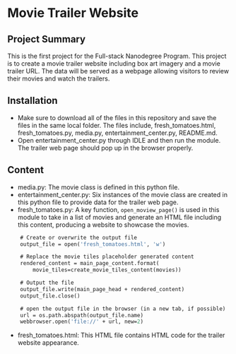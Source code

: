 # Movie Trailer Website
## Project Summary
This is the first project for the Full-stack Nanodegree Program. This project is to create a movie trailer website including box art imagery and a movie trailer URL. The data will be served as a webpage allowing visitors to review their movies and watch the trailers.
## Installation
* Make sure to download all of the files in this repository and save the files in the same local folder. The files include, fresh_tomatoes.html, fresh_tomatoes.py, media.py, entertainment_center.py, README.md. 
* Open entertainment_center.py through IDLE and then run the module. The trailer web page should pop up in the browser properly.
## Content
* media.py: The movie class is defined in this python file.
* entertainment_center.py: Six instances of the movie class are created in this python file to provide data for the trailer web page.
* fresh_tomatoes.py: A key function, `open_moview_page()` is used in this module to take in a list of movies and generate an HTML file including this content, producing a website to showcase the movies. 
```def open_movies_page(movies):
    # Create or overwrite the output file
    output_file = open('fresh_tomatoes.html', 'w')

    # Replace the movie tiles placeholder generated content
    rendered_content = main_page_content.format(
        movie_tiles=create_movie_tiles_content(movies))

    # Output the file
    output_file.write(main_page_head + rendered_content)
    output_file.close()

    # open the output file in the browser (in a new tab, if possible)
    url = os.path.abspath(output_file.name)
    webbrowser.open('file://' + url, new=2)
```
* fresh_tomatoes.html: This HTML file contains HTML code for the trailer website appearance.
